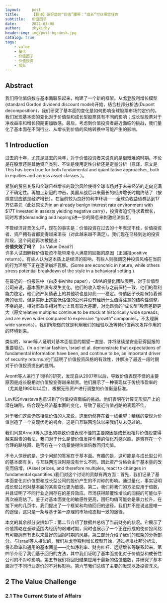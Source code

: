 ```yaml
---
layout:     post
title:      【翻译】系好您的“价值”腰带：“成长”可以带您狂奔
subtitle:   价值因子
date:       2021-03-08
author:     zhykirby
header-img: img/post-bg-desk.jpg
catalog: true
tags:
    - value
    - 量化
    - 价值因子
    - 价值投资
    - 成长
---
```


## Abstract

我们将估值倍数与基本面联系起来，构建了一个新的框架。从戈登股利增长模型(standard Gordon dividend discount model)开始，结合杜邦分析法(Dupont decomposition)，我们研究了基本面的变化是如何影响全球股票市场的定价的。我们发现基本面的变化对于价值型和成长型股票具有不同的影响；成长型股票对于净收益率和增长预期更加敏感。最后，考虑到价值投资者最近面临的挑战，我们量化了基本面在不同行业、从增长到价值的风格转换中可能产生的影响。

## 1 Introduction

过去的十年，尤其是过去的两年，对于价值投资者来说真的是很艰难的时期。不论是在股票还是其他资产类别、不论是使用定性分析还是定量分析（意译，原文是This has been true for both fundamental and quantitative approaches, both in equities and across asset classes.）。

紧张的贸易关系和全球日益增长的政治风险使得全球市场对于未来经济的走向充满了不确定性。再加上新冠的冲击，美国从战后以来最长的经济增长时期终结了（按照意思应该是经济增长）。在当前较为良好的利率环境——全球负收益债券达到17万亿美元（此处原文为in an already benign interest rate environment with $17T invested in assests yielding negative carry），投资者迫切寻求着增长，同时希求(demanding and hoping)进一步的降息来刺激经济恢复。

不管经济背景怎么样，现在的事实是：价值投资在过去的十年表现不佳，价值投资者、资产拥有者都变得越来沮丧（对此越来越不满足）。我们现在已经到达的投资阶段，这个问题再次被提出：  
__价值失效了吗？__ （Is Value Dead?）  
许多人试图解释价值投资不能带来令人满意的回报的原因（正回报positive returns）。有些人认为这本质上是经济的影响，有些人则强调这种投资风格在当前的行为环境下正在逐渐崩坏瓦解。(Some are economic in nature, while others stress potential breakdown of the style in a behavioral setting.)

在最近的一份报告中（白皮书white paper），QMA的量化团队表明，对于价值型公司来说，基本面并没有发生变化。他们的收入增长与之前保持一致，他们的盈利能力稳定，他们资产负债表上的其他项也是如此——稳定。价值因子长期保持着弱势的表现，但是实际上这些低估值的公司并没有经历什么值得注意的结构性调整。不幸的是，相对市盈率相对历史上具有较大差距，对比昂贵的“成长型”股票差距更大（原文relative multiples continue to be stuck at  historically wide spreads, and are even wider compared to expensive “growth” companies，不太理解wide spreads）。我们所能做的就是利用我们的经验以及等待价值再次发挥作用的的环境到来。

类似的，Israel等人证明对基本面信息的期望一直是、并将继续是安全获得回报的重要驱动。(In a similar fashion, Israel et al. demonstrate that expectations of fundamental information have been, and continue to be, an important driver of security returns.)他们证明了价值投资风格的有效性，并解决了最近一段时期对于价值投资提出的批判。

Arontt等人进行了同样的研究，发现自从2007年以后，导致价值表现不佳的主要原因是成长股相对价值股变得越来越贵。他们展示了一种表现优于传统市盈率的（尤其是1990年以后），根据无形资产进行调整的价值衡量标准。

Lev和Srivastava也意识到了价值投资面临的挑战。他们表明在计算无形资产上的潜在缺陷，结合现在经济基本面的变化，导致了最近价值战略的表现不佳。

对于我们这些仍然相信价值的人来说，这里仍然存在着一线希望：糟糕的变现为价值创造了一个变现优秀的机会，这是自互联网泡沫以来我们从未见过的。

我们同意Arnott等人提出的导致价值表现不佳的主要原因是成长股相对价值股变得越来越贵的看法。我们对于什么是使价值发挥作用的催化剂感兴趣。是否存在一个合理的路线图、是否存在一个场景使得估值倍数回归均值。

不令人惊讶的是，这个问题的答案在于基本面。有趣的是，这可能是与成长型公司的基本面有关，与互联网泡沫时期没有什么不同。因此资产价格会由于基本量的改变而倍增。(Asset prices, and therefore multiples, react to changes in fundamental quantities.)我们对这个讨论的贡献有两方面：首先，我们记录了基本面变化对价值型和成长型公司的股价产生的不对称的影响。通过量化，事实证明成长型公司对基本面的某些变化更为敏感。第二，我们将我们的方法应用于倍数，并且证明了不同行业之间存在的差异效应。市场获得颠覆性增长的回报的可能似乎再次被高估了。鉴于对基本面变化的敏感性更高，回归均值可能会是暴力拉升。在接下来的几页中，我们提出了一个框架和均值回归的途径。我们并不是说这是唯一的途径，这只是一条与基于第一原理的市场动态相一致的途径。

本文的其余部分安排如下：第二节介绍了数据并总结了当前财务的状况。它展示了价值策略在全球范围内经历的艰难时期，同时也展示了一个正在形成的使价投风格有可能拥有有史以来最好的回报时期的风暴。第三部分介绍了我们的框架的分析部分。与Israel等人相似的，我们从戈登股利增长模型开始，通过标准杜邦分析法，将市盈率和通用的基本面量——比如净利率、财务杠杆、远期增长等联系起来。第四节介绍了我们基于回归的方法，其中我们证明了基本面变化对于价值型和成长性公司的不对称影响。第五节我们将回归结果应用于最新的估值倍数，并研究了基本面对于不同行业定价的不对称影响。第六节我们总结了主要的发现以及投资含义。

## 2 The Value Challenge

### 2.1 The Current State of Affairs
